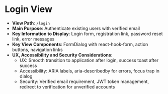 # Login View

- **View Path**: `/login`
- **Main Purpose**: Authenticate existing users with verified email
- **Key Information to Display**: Login form, registration link, password reset link, error messages
- **Key View Components**: FormDialog with react-hook-form, action buttons, navigation links
- **UX, Accessibility and Security Considerations**:
  - UX: Smooth transition to application after login, success toast after success
  - Accessibility: ARIA labels, aria-describedby for errors, focus trap in dialog
  - Security: Verified email requirement, JWT token management, redirect to verification for unverified accounts
